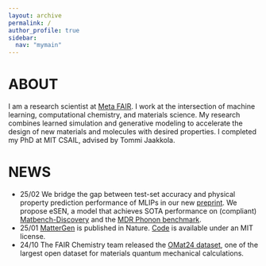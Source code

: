 ```yaml
---
layout: archive
permalink: /
author_profile: true
sidebar:
  nav: "mymain"
---
```


<h1>ABOUT</h1>

I am a research scientist at [Meta FAIR](https://ai.meta.com/research). I work at the intersection of machine learning, computational chemistry, and materials science. My research combines learned simulation and generative modeling to accelerate the design of new materials and molecules with desired properties. I completed my PhD at MIT CSAIL, advised by <a style="text-decoration:none" href="https://people.csail.mit.edu/tommi/tommi.html">Tommi Jaakkola.

<h1>NEWS</h1>

- 25/02 We bridge the gap between test-set accuracy and physical property prediction performance of MLIPs in our new [preprint](https://arxiv.org/abs/2502.12147). We propose eSEN, a model that achieves SOTA performance on (compliant) [Matbench-Discovery](https://arxiv.org/abs/2308.14920) and the [MDR Phonon benchmark](https://arxiv.org/abs/2412.16551).
- 25/01 [MatterGen](https://www.nature.com/articles/s41586-025-08628-5) is published in Nature. [Code](https://github.com/microsoft/mattergen) is available under an MIT license.
- 24/10 The FAIR Chemistry team released the [OMat24 dataset](https://arxiv.org/abs/2410.12771), one of the largest open dataset for materials quantum mechanical calculations.